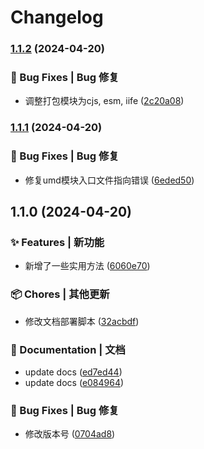 # Changelog

### [1.1.2](https://github.com/hacxy/chinese-ts/compare/v1.1.1...v1.1.2) (2024-04-20)


### 🐛 Bug Fixes | Bug 修复

* 调整打包模块为cjs, esm, iife ([2c20a08](https://github.com/hacxy/chinese-ts/commit/2c20a08aa185a5ccc888bec54611d8765f5b0239))

### [1.1.1](https://github.com/hacxy/chinese-ts/compare/v1.1.0...v1.1.1) (2024-04-20)


### 🐛 Bug Fixes | Bug 修复

* 修复umd模块入口文件指向错误 ([6eded50](https://github.com/hacxy/chinese-ts/commit/6eded50aeeb44ece4b8fdbb81a5220592f1537b4))

## 1.1.0 (2024-04-20)


### ✨ Features | 新功能

* 新增了一些实用方法 ([6060e70](https://github.com/hacxy/chinese-ts/commit/6060e70f78c05cf6771c806775cec3e232977e33))


### 📦 Chores | 其他更新

* 修改文档部署脚本 ([32acbdf](https://github.com/hacxy/chinese-ts/commit/32acbdf853347abfa1bfdabc5f0a01b2903b6758))


### 📝 Documentation | 文档

* update docs ([ed7ed44](https://github.com/hacxy/chinese-ts/commit/ed7ed44510776906930f97e43a9bbad28d34da57))
* update docs ([e084964](https://github.com/hacxy/chinese-ts/commit/e08496479760b770f5956a2587c34f0f4d45999b))


### 🐛 Bug Fixes | Bug 修复

* 修改版本号 ([0704ad8](https://github.com/hacxy/chinese-ts/commit/0704ad8b33b861abc80d44b6aff90e4109b50cbe))